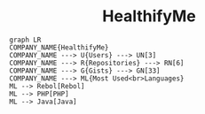 <h1 align="center">HealthifyMe</h1>

```mermaid
graph LR
COMPANY_NAME{HealthifyMe}
COMPANY_NAME ---> U{Users} ---> UN[3]
COMPANY_NAME ---> R{Repositories} ---> RN[6]
COMPANY_NAME ---> G{Gists} ---> GN[33]
COMPANY_NAME ---> ML{Most Used<br>Languages}
ML --> Rebol[Rebol]
ML --> PHP[PHP]
ML --> Java[Java]
```
